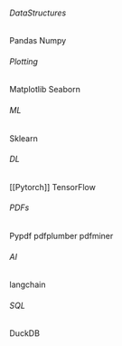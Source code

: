 ###### DataStructures
Pandas
Numpy

###### Plotting
Matplotlib
Seaborn
###### ML
Sklearn



###### DL
[[Pytorch]]
TensorFlow


###### PDFs
Pypdf
pdfplumber
pdfminer

###### AI
langchain


###### SQL
DuckDB